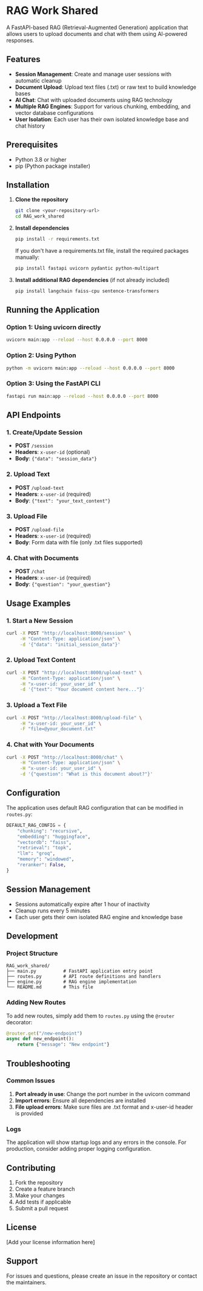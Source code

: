 # RAG Work Shared

A FastAPI-based RAG (Retrieval-Augmented Generation) application that allows users to upload documents and chat with them using AI-powered responses.

## Features

- **Session Management**: Create and manage user sessions with automatic cleanup
- **Document Upload**: Upload text files (.txt) or raw text to build knowledge bases
- **AI Chat**: Chat with uploaded documents using RAG technology
- **Multiple RAG Engines**: Support for various chunking, embedding, and vector database configurations
- **User Isolation**: Each user has their own isolated knowledge base and chat history

## Prerequisites

- Python 3.8 or higher
- pip (Python package installer)

## Installation

1. **Clone the repository**
   ```bash
   git clone <your-repository-url>
   cd RAG_work_shared
   ```

2. **Install dependencies**
   ```bash
   pip install -r requirements.txt
   ```

   If you don't have a requirements.txt file, install the required packages manually:
   ```bash
   pip install fastapi uvicorn pydantic python-multipart
   ```

3. **Install additional RAG dependencies** (if not already included)
   ```bash
   pip install langchain faiss-cpu sentence-transformers
   ```

## Running the Application

### Option 1: Using uvicorn directly

```bash
uvicorn main:app --reload --host 0.0.0.0 --port 8000
```

### Option 2: Using Python

```bash
python -m uvicorn main:app --reload --host 0.0.0.0 --port 8000
```

### Option 3: Using the FastAPI CLI

```bash
fastapi run main:app --reload --host 0.0.0.0 --port 8000
```

## API Endpoints

### 1. Create/Update Session
- **POST** `/session`
- **Headers**: `x-user-id` (optional)
- **Body**: `{"data": "session_data"}`

### 2. Upload Text
- **POST** `/upload-text`
- **Headers**: `x-user-id` (required)
- **Body**: `{"text": "your_text_content"}`

### 3. Upload File
- **POST** `/upload-file`
- **Headers**: `x-user-id` (required)
- **Body**: Form data with file (only .txt files supported)

### 4. Chat with Documents
- **POST** `/chat`
- **Headers**: `x-user-id` (required)
- **Body**: `{"question": "your_question"}`

## Usage Examples

### 1. Start a New Session
```bash
curl -X POST "http://localhost:8000/session" \
     -H "Content-Type: application/json" \
     -d '{"data": "initial_session_data"}'
```

### 2. Upload Text Content
```bash
curl -X POST "http://localhost:8000/upload-text" \
     -H "Content-Type: application/json" \
     -H "x-user-id: your_user_id" \
     -d '{"text": "Your document content here..."}'
```

### 3. Upload a Text File
```bash
curl -X POST "http://localhost:8000/upload-file" \
     -H "x-user-id: your_user_id" \
     -F "file=@your_document.txt"
```

### 4. Chat with Your Documents
```bash
curl -X POST "http://localhost:8000/chat" \
     -H "Content-Type: application/json" \
     -H "x-user-id: your_user_id" \
     -d '{"question": "What is this document about?"}'
```

## Configuration

The application uses default RAG configuration that can be modified in `routes.py`:

```python
DEFAULT_RAG_CONFIG = {
    "chunking": "recursive",
    "embedding": "huggingface",
    "vectordb": "faiss",
    "retrieval": "topk",
    "llm": "groq",
    "memory": "windowed",
    "reranker": False,
}
```

## Session Management

- Sessions automatically expire after 1 hour of inactivity
- Cleanup runs every 5 minutes
- Each user gets their own isolated RAG engine and knowledge base

## Development

### Project Structure
```
RAG_work_shared/
├── main.py          # FastAPI application entry point
├── routes.py        # API route definitions and handlers
├── engine.py        # RAG engine implementation
└── README.md        # This file
```

### Adding New Routes

To add new routes, simply add them to `routes.py` using the `@router` decorator:

```python
@router.get("/new-endpoint")
async def new_endpoint():
    return {"message": "New endpoint"}
```

## Troubleshooting

### Common Issues

1. **Port already in use**: Change the port number in the uvicorn command
2. **Import errors**: Ensure all dependencies are installed
3. **File upload errors**: Make sure files are .txt format and x-user-id header is provided

### Logs

The application will show startup logs and any errors in the console. For production, consider adding proper logging configuration.

## Contributing

1. Fork the repository
2. Create a feature branch
3. Make your changes
4. Add tests if applicable
5. Submit a pull request

## License

[Add your license information here]

## Support

For issues and questions, please create an issue in the repository or contact the maintainers.
